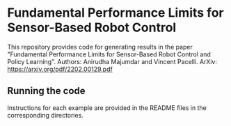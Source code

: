 # Fundamental Performance Limits for Sensor-Based Robot Control

This repository provides code for generating results in the paper "Fundamental Performance Limits for Sensor-Based Robot Control and Policy Learning".
Authors: Anirudha Majumdar and Vincent Pacelli.
ArXiv: https://arxiv.org/pdf/2202.00129.pdf

## Running the code

Instructions for each example are provided in the README files in the corresponding directories. 
